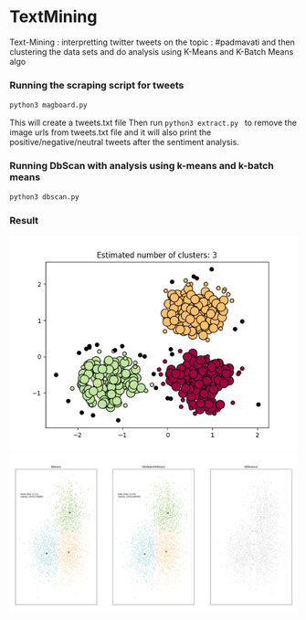 # TextMining
Text-Mining : interpretting twitter tweets on the topic : #padmavati and then clustering the data sets and do analysis using K-Means and K-Batch Means algo

### Running the scraping script for tweets
```sh
python3 magboard.py
```
This will create a tweets.txt file
Then run `python3 extract.py ` to remove the image urls from tweets.txt file and it will also print the positive/negative/neutral tweets after the sentiment analysis.

### Running DbScan with analysis using k-means and k-batch means
```sh 
python3 dbscan.py
```
### Result
![alt text](https://github.com/aryanshar/TextMining/blob/master/Figure_1.png?raw=true)
![alt text](https://github.com/aryanshar/TextMining/blob/master/kmeansVSMiniBatchKmeans.png?raw=true)
